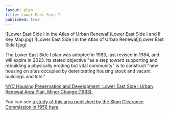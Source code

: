 ```yaml
---
layout: plan
title: Lower East Side I
published: true
---
```



![Lower East Side I in the Atlas of Urban Renewal](Lower East Side I and II Key Map.jpg)
![Lower East Side I in the Atlas of Urban Renewal](Lower East Side I.jpg)

The Lower East Side I plan was adopted in 1983, last revised in 1984, and will expire in 2023. Its stated objective "as a step toward supporting and rebuilding a physically eroding but vital community" is to construct "new housing on sites occupied by deteriorating housing stock and vacant buildings and lots."

[NYC Housing Preservation and Development, Lower East Side I Urban Renewal Area Plan, Minor Change (1983).](https://www.nyc.gov/assets/hpd/downloads/pdfs/services/lower-east-side-i-urp.pdf)

You can see [a study of this area published by the Slum Clearance Commission in 1956 here](https://archive.org/details/delanceystreetpr00newy). 
